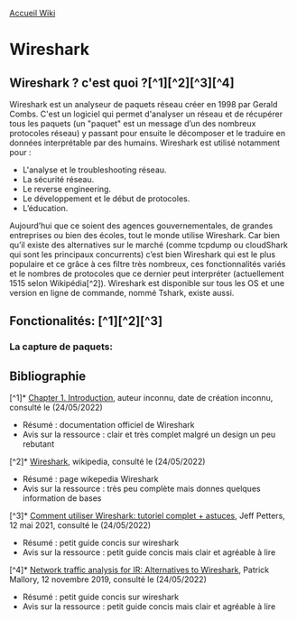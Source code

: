 [Accueil Wiki](https://epheclln.github.io/Wiki-TI/)
# Wireshark

## Wireshark ? c'est quoi ?[^1][^2][^3][^4]

Wireshark est un analyseur de paquets réseau créer en 1998 par Gerald Combs. C'est un logiciel qui permet d'analyser un réseau et de récupérer tous les paquets (un "paquet" est un message d’un des nombreux protocoles réseau) y passant pour ensuite le décomposer et le traduire en données interprétable par des humains. 
Wireshark est utilisé notamment pour :  
- L'analyse et le troubleshooting réseau.
- La sécurité réseau.
- Le reverse engineering.
- Le développement et le début de protocoles.
- L’éducation.  

Aujourd’hui que ce soient des agences gouvernementales, de grandes entreprises ou bien des écoles, tout le monde utilise Wireshark. Car bien qu’il existe des alternatives sur le marché (comme tcpdump ou cloudShark qui sont les principaux concurrents) c’est bien Wireshark qui est le plus populaire et ce grâce à ces filtre très nombreux, ces fonctionnalités variés et le nombres de protocoles que ce dernier peut interpréter (actuellement 1515 selon Wikipédia[^2]).
Wireshark est disponible sur tous les OS et une version en ligne de commande, nommé Tshark, existe aussi.

## Fonctionalités: [^1][^2][^3]

### La capture de paquets:







## Bibliographie

[^1]* [Chapter 1. Introduction](https://www.wireshark.org/docs/wsug_html_chunked/ChapterIntroduction.html), auteur inconnu, date de création inconnu, consulté le (24/05/2022)
   - Résumé : documentation officiel de Wireshark
   - Avis sur la ressource : clair et très complet malgré un design un peu rebutant
   
[^2]* [Wireshark](https://fr.wikipedia.org/wiki/Wireshark), wikipedia, consulté le (24/05/2022)
   - Résumé : page wikepedia Wireshark
   - Avis sur la ressource : très peu complète mais donnes quelques information de bases
   
[^3]* [Comment utiliser Wireshark: tutoriel complet + astuces](https://www.varonis.com/fr/blog/comment-utiliser-wireshark), Jeff Petters, 12 mai 2021, consulté le (24/05/2022)
   - Résumé : petit guide concis sur wireshark
   - Avis sur la ressource : petit guide concis mais clair et agréable à lire

[^4]* [Network traffic analysis for IR: Alternatives to Wireshark](https://resources.infosecinstitute.com/topic/network-traffic-analysis-for-ir-alternatives-to-wireshark/), Patrick Mallory, 12 novembre 2019, consulté le (24/05/2022)
   - Résumé : petit guide concis sur wireshark
   - Avis sur la ressource : petit guide concis mais clair et agréable à lire
   
